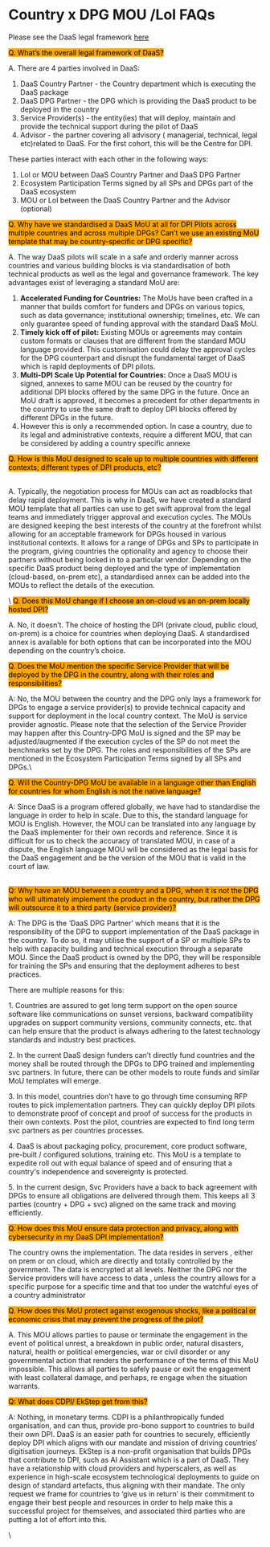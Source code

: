# Country x DPG MOU /LoI FAQs

Please see the DaaS legal framework [here ](https://docs.google.com/document/d/1WjoUDT0IB9Jcel5eyA1q0279UJj\_cYmhLxlFJE9hsv4/edit?pli=1\&tab=t.0#heading=h.k552y4umgrjn)

<mark style="background-color:orange;">Q. What’s the overall legal framework of DaaS?</mark>&#x20;

A. There are 4 parties involved in DaaS:&#x20;

1. DaaS Country Partner - the Country department which is executing the DaaS package&#x20;
2. DaaS DPG Partner - the DPG which is providing the DaaS product to be deployed in the country
3. Service Provider(s) - the entity(ies) that will deploy, maintain and provide the technical support during the pilot of DaaS&#x20;
4. Advisor - the partner covering all advisory ( managerial, technical, legal  etc)related to DaaS. For the first cohort, this will be the Centre for DPI. &#x20;

These parties interact with each other in the following ways:&#x20;

1. LoI or MOU between DaaS Country Partner and DaaS DPG Partner
2. Ecosystem Participation Terms signed by all SPs and DPGs part of the DaaS ecosystem
3. MOU or LoI between the DaaS Country Partner and the Advisor (optional)&#x20;



<mark style="background-color:orange;">Q. Why have we standardised a DaaS MoU at all for DPI Pilots across multiple countries and across multiple DPGs? Can’t we use an existing MoU template that may be country-specific or DPG specific?</mark>&#x20;

A. The way DaaS pilots will scale in a safe and orderly manner across countries and various building blocks is via standardisation of both technical products as well as the legal and governance framework. The key advantages exist of leveraging a standard MoU are:&#x20;

1. **Accelerated Funding for Countries:** The MoUs have been crafted in a manner that builds comfort for funders and DPGs on various topics, such as data governance; institutional ownership; timelines, etc. We can only guarantee speed of funding approval with the standard DaaS MoU.&#x20;
2. **Timely kick off of pilot:** Existing MOUs or agreements may contain custom formats or clauses that are different from the standard MOU language provided. This customisation could delay the approval cycles for the DPG counterpart and disrupt the fundamental target of DaaS which is rapid deployments of DPI pilots.&#x20;
3. **Multi-DPI Scale Up Potential for Countries:** Once a DaaS MOU is signed, annexes to same MOU can be reused by the country for additional DPI blocks offered by the same DPG in the future. Once an MoU draft is approved, it becomes a precedent for other departments in the country to use the same draft to deploy DPI blocks offered by different DPGs in the future.
4. However this is only a recommended option. In case a country, due to its legal and administrative contexts, require a different MOU, that can be considered by adding a country specific annexe



<mark style="background-color:orange;">Q. How is this MoU designed to scale up to multiple countries with different contexts; different types of DPI products, etc?</mark>

\
A. Typically, the negotiation process for MOUs can act as roadblocks that delay rapid deployment. This is why in DaaS, we have created a standard MOU template that all parties can use to get swift approval from the legal teams and immediately trigger approval and execution cycles. The MOUs are designed keeping the best interests of the country at the forefront whilst allowing for an acceptable framework for DPGs housed in various institutional contexts. It allows for a range of DPGs and SPs to participate in the program, giving countries the optionality and agency to choose their partners without being locked in to a particular vendor. Depending on the specific DaaS product being deployed and the type of implementation (cloud-based, on-prem etc), a standardised annex can be added into the MOUs to reflect the details of the execution. &#x20;

\ <mark style="background-color:orange;">Q. Does this MoU change if I choose an on-cloud vs an on-prem locally hosted DPI?</mark>

A. No, it doesn’t. The choice of hosting the DPI (private cloud, public cloud, on-prem) is a choice for countries when deploying DaaS. A standardised annex is available for both options that can be incorporated into the MOU depending on the country’s choice.&#x20;



<mark style="background-color:orange;">Q. Does the MoU mention the specific Service Provider that will be deployed by the DPG in the country, along with their roles and responsibilities?</mark>&#x20;

A: No, the MOU between the country and the DPG only lays a framework for DPGs to engage a service provider(s) to provide technical capacity and support for deployment in the local country context. The MoU is service provider agnostic. Please note that the selection of the Service Provider may happen after this Country-DPG MoU is signed and the SP may be adjusted/augmented if the execution cycles of the SP do not meet the benchmarks set by the DPG. The roles and responsibilities of the SPs are mentioned in the Ecosystem Participation Terms signed by all SPs and DPGs.\


<mark style="background-color:orange;">Q. Will the Country-DPG MoU be available in a language other than English for countries for whom English is not the native language?</mark>&#x20;

A: Since DaaS is a program offered globally, we have had to standardise the language in order to help in scale. Due to this, the standard language for MOU is English. However, the MOU can be translated into any language by the DaaS implementer for their own records and reference. Since it is difficult for us to check the accuracy of translated MOU, in case of a dispute, the English language MOU will be considered as the legal basis for the DaaS engagement and be the version of the MOU that is valid in the court of law.&#x20;

\
<mark style="background-color:orange;">Q: Why have an MOU between a country and a DPG, when it is not the DPG who will ultimately implement the product in the country, but rather the DPG will outsource it to a third party (service provider)?</mark>&#x20;

A: The DPG is the ‘DaaS DPG Partner’ which means that it is the responsibility of the DPG to support implementation of the DaaS package in the country. To do so, it may utilise the support of a SP or multiple SPs to help with capacity building and technical execution through a separate MOU. Since the DaaS product is owned by the DPG, they will be responsible for training the SPs and ensuring that the deployment adheres to best practices.&#x20;

There are multiple reasons for this:&#x20;

1\. Countries are assured to get long term support on the open source software like communications on sunset versions, backward compatibility upgrades on support community versions, community connects, etc. that can help ensure that the product is always adhering to the latest technology standards and industry best practices.&#x20;

2\. In the current DaaS design funders can’t directly fund countries and the money shall be routed through the DPGs to DPG trained and implementing svc partners. In future, there can be other models to route funds and similar MoU templates will emerge.

3\. In this model, countries don’t have to go through time consuming RFP routes to pick implementation partners. They can quickly deploy DPI pilots to demonstrate proof of concept and proof of success for the products in their own contexts. Post the pilot, countries are expected to find long term svc partners as per countries processes.

4\. DaaS is about packaging policy, procurement, core product software, pre-built / configured solutions, training etc. This MoU is a template to expedite roll out with equal balance of speed and of ensuring that a country's independence and sovereignty is protected.

5\. In the current design, Svc Providers have a back to back agreement with DPGs to ensure all obligations are delivered through them. This keeps all 3 parties (country + DPG + svc) aligned on the same track and moving efficiently.&#x20;



<mark style="background-color:orange;">Q. How does this MoU ensure data protection and privacy, along with cybersecurity in my DaaS DPI implementation?</mark>

The country owns the implementation. The data resides in servers , either on prem or on cloud, which are directly and totally controlled by the government. The data is encrypted at all levels. Neither the DPG nor the Service providers will have access to data , unless the country allows for a specific purpose for a specific time and that too under the watchful eyes of a country administrator



<mark style="background-color:orange;">Q. How does this MoU protect against exogenous shocks, like a political or economic crisis that may prevent the progress of the pilot?</mark>&#x20;

A. This MOU allows parties to pause or terminate the engagement in the event of political unrest, a breakdown in public order, natural disasters, natural, health or political emergencies, war or civil disorder or any governmental action that renders the performance of the terms of this MoU impossible. This allows all parties to safely pause or exit the engagement with least collateral damage, and perhaps, re engage when the situation warrants.&#x20;



<mark style="background-color:orange;">Q: What does CDPI/ EkStep get from this?</mark>&#x20;

A: Nothing, in monetary terms. CDPI is a philanthropically funded organisation, and can thus, provide pro-bono support to countries to build their own DPI. DaaS is an easier path for countries to securely, efficiently deploy DPI which aligns with our mandate and mission of driving countries’ digitisation journeys. EkStep is a non-profit organisation that builds DPGs that contribute to DPI, such as AI Assistant which is a part of DaaS. They have a relationship with cloud providers and hyperscalers, as well as experience in high-scale ecosystem technological deployments to guide on design of standard artefacts, thus aligning with their mandate. The only request we frame for countries to ‘give us in return’ is their commitment to engage their best people and resources in order to help make this a successful project for themselves, and associated third parties who are putting a lot of effort into this.&#x20;

\
